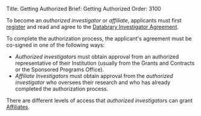 Title: Getting Authorized
Brief: Getting Authorized
Order: 3100

To become an *authorized investigator* or *affiliate*, applicants must first [register](http://databrary.org/register) and read and agree to the [Databrary Investigator Agreement](|filename|../policies/investigator-agreement.mdi).

To complete the authorization process, the applicant's agreement must be co-signed in one of the following ways:

- *Authorized investigator*s must obtain approval from an authorized representative of their Institution (usually from the Grants and Contracts or the Sponsored Programs Office).
- *Affiliate Investigators* must obtain approval from the *authorized investigator* who oversees their research and who has already completed the authorization process.

There are different levels of access that *authorized investigator*s can grant [Affiliates](|filename|getting-authorized/affiliates.md).